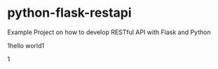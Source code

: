 # python-flask-restapi
Example Project on how to develop RESTful API with Flask and Python

1hello world1

1
